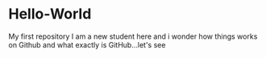 # Hello-World
My first repository
I am a new student here and i wonder how things works on Github and what exactly is GitHub...let's see
